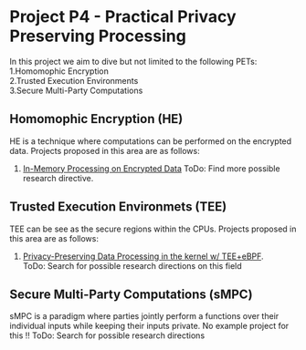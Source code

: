 # Project P4 - Practical Privacy Preserving Processing
In this project we aim to dive but not limited to the following PETs:  
1.Homomophic Encryption  
2.Trusted Execution Environments  
3.Secure Multi-Party Computations  

## Homomophic Encryption (HE)
HE is a technique where computations can be performed on the encrypted data. Projects proposed in this area are as follows:
1. [In-Memory Processing on Encrypted Data](HE/PIM/pim.md)
ToDo: Find more possible research directive.

## Trusted Execution Environmets (TEE)
TEE can be see as the secure regions within the CPUs. Projects proposed in this area are as follows:
1. [Privacy-Preserving Data Processing in the kernel w/ TEE+eBPF](TEE/eBPF/eBPF.md).  
ToDo: Search for possible research directions on this field

## Secure Multi-Party Computations (sMPC)
sMPC is a paradigm where parties jointly perform a functions over their individual inputs while keeping their inputs private.
No example project for this !! ToDo: Search for possible research directions
